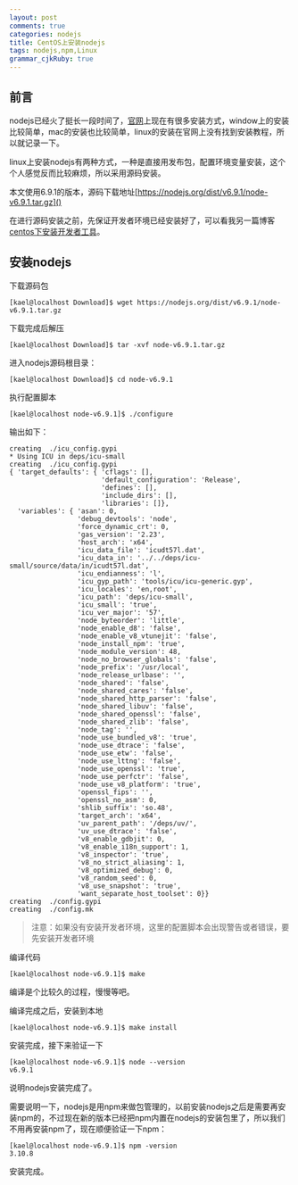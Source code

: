 ```yaml
---
layout: post
comments: true
categories: nodejs
title: CentOS上安装nodejs
tags: nodejs,npm,Linux
grammar_cjkRuby: true
---
```


## 前言

nodejs已经火了挺长一段时间了，[官网](https://nodejs.org/en/)上现在有很多安装方式，window上的安装比较简单，mac的安装也比较简单，linux的安装在官网上没有找到安装教程，所以就记录一下。

linux上安装nodejs有两种方式，一种是直接用发布包，配置环境变量安装，这个个人感觉反而比较麻烦，所以采用源码安装。

本文使用6.9.1的版本，源码下载地址[https://nodejs.org/dist/v6.9.1/node-v6.9.1.tar.gz]()

在进行源码安装之前，先保证开发者环境已经安装好了，可以看我另一篇博客[centos下安装开发者工具](/linux/centos下安装开发者工具.html)。

## 安装nodejs

下载源码包

```
[kael@localhost Download]$ wget https://nodejs.org/dist/v6.9.1/node-v6.9.1.tar.gz
```

下载完成后解压

```
[kael@localhost Download]$ tar -xvf node-v6.9.1.tar.gz
```

进入nodejs源码根目录：

```
[kael@localhost Download]$ cd node-v6.9.1
```

执行配置脚本

```
[kael@localhost node-v6.9.1]$ ./configure 
```

输出如下：

```
creating  ./icu_config.gypi
* Using ICU in deps/icu-small
creating  ./icu_config.gypi
{ 'target_defaults': { 'cflags': [],
                       'default_configuration': 'Release',
                       'defines': [],
                       'include_dirs': [],
                       'libraries': []},
  'variables': { 'asan': 0,
                 'debug_devtools': 'node',
                 'force_dynamic_crt': 0,
                 'gas_version': '2.23',
                 'host_arch': 'x64',
                 'icu_data_file': 'icudt57l.dat',
                 'icu_data_in': '../../deps/icu-small/source/data/in/icudt57l.dat',
                 'icu_endianness': 'l',
                 'icu_gyp_path': 'tools/icu/icu-generic.gyp',
                 'icu_locales': 'en,root',
                 'icu_path': 'deps/icu-small',
                 'icu_small': 'true',
                 'icu_ver_major': '57',
                 'node_byteorder': 'little',
                 'node_enable_d8': 'false',
                 'node_enable_v8_vtunejit': 'false',
                 'node_install_npm': 'true',
                 'node_module_version': 48,
                 'node_no_browser_globals': 'false',
                 'node_prefix': '/usr/local',
                 'node_release_urlbase': '',
                 'node_shared': 'false',
                 'node_shared_cares': 'false',
                 'node_shared_http_parser': 'false',
                 'node_shared_libuv': 'false',
                 'node_shared_openssl': 'false',
                 'node_shared_zlib': 'false',
                 'node_tag': '',
                 'node_use_bundled_v8': 'true',
                 'node_use_dtrace': 'false',
                 'node_use_etw': 'false',
                 'node_use_lttng': 'false',
                 'node_use_openssl': 'true',
                 'node_use_perfctr': 'false',
                 'node_use_v8_platform': 'true',
                 'openssl_fips': '',
                 'openssl_no_asm': 0,
                 'shlib_suffix': 'so.48',
                 'target_arch': 'x64',
                 'uv_parent_path': '/deps/uv/',
                 'uv_use_dtrace': 'false',
                 'v8_enable_gdbjit': 0,
                 'v8_enable_i18n_support': 1,
                 'v8_inspector': 'true',
                 'v8_no_strict_aliasing': 1,
                 'v8_optimized_debug': 0,
                 'v8_random_seed': 0,
                 'v8_use_snapshot': 'true',
                 'want_separate_host_toolset': 0}}
creating  ./config.gypi
creating  ./config.mk
```

> 注意：如果没有安装开发者环境，这里的配置脚本会出现警告或者错误，要先安装开发者环境

编译代码

```
[kael@localhost node-v6.9.1]$ make
```

编译是个比较久的过程，慢慢等吧。

编译完成之后，安装到本地

```
[kael@localhost node-v6.9.1]$ make install
```

安装完成，接下来验证一下

```
[kael@localhost node-v6.9.1]$ node --version
v6.9.1
```

说明nodejs安装完成了。

需要说明一下，nodejs是用npm来做包管理的，以前安装nodejs之后是需要再安装npm的，不过现在新的版本已经把npm内置在nodejs的安装包里了，所以我们不用再安装npm了，现在顺便验证一下npm：

```
[kael@localhost node-v6.9.1]$ npm -version
3.10.8
```

安装完成。